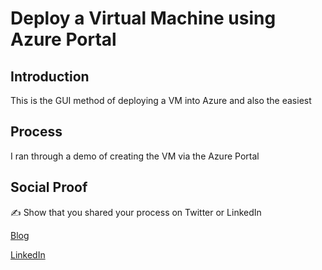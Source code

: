 # Deploy a Virtual Machine using Azure Portal

## Introduction

This is the GUI method of deploying a VM into Azure and also the easiest

## Process

I ran through a demo of creating the VM via the Azure Portal

## Social Proof

✍️ Show that you shared your process on Twitter or LinkedIn

[Blog](https://michaeldurkan.com/2021/11/15/100daysofcloud-day5-deployvmazureportal/)

[LinkedIn](https://www.linkedin.com/posts/michael-durkan-1a72a759_100-days-of-cloudday-5-deploy-a-virtual-activity-6845809749292838912-SHGc)
